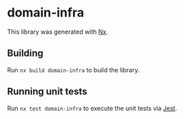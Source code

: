 # domain-infra

This library was generated with [Nx](https://nx.dev).

## Building

Run `nx build domain-infra` to build the library.

## Running unit tests

Run `nx test domain-infra` to execute the unit tests via [Jest](https://jestjs.io).

